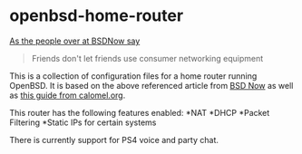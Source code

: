 # openbsd-home-router
[As the people over at BSDNow say](http://www.bsdnow.tv/tutorials/openbsd-router)
>Friends don't let friends use consumer networking equipment

This is a collection of configuration files for a home router running OpenBSD.  It is based on the above referenced article from [BSD Now](http://www.bsdnow.tv/) as well as [this guide from calomel.org](https://calomel.org/pf_config.html).

This router has the following features enabled:
*NAT
*DHCP
*Packet Filtering
*Static IPs for certain systems

There is currently support for PS4 voice and party chat.  
